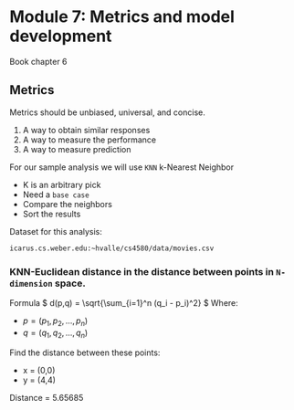 # Module 7: Metrics and model development

Book chapter 6

##  Metrics

Metrics should be unbiased, universal, and concise.

1. A way to obtain similar responses
2. A way to measure the performance
3. A way to measure prediction


For our sample analysis we will use `KNN` k-Nearest Neighbor
- K is an arbitrary pick
- Need a `base case`
- Compare the neighbors
- Sort the results

Dataset for this analysis:
```bash
icarus.cs.weber.edu:~hvalle/cs4580/data/movies.csv
```

### KNN-Euclidean distance in the distance between points in `N-dimension` space.

Formula
$
d(p,q) = \sqrt{\sum_{i=1}^n (q_i - p_i)^2}
$
Where: 
- $p = (p_1, p_2, \dots, p_n)$
- $q = (q_1, q_2, \dots, q_n)$

Find the distance between these points:

- x = (0,0)
- y = (4,4)

Distance = 5.65685